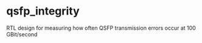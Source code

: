 # qsfp_integrity

RTL design for measuring how often QSFP transmission errors occur at 100 GBit/second



